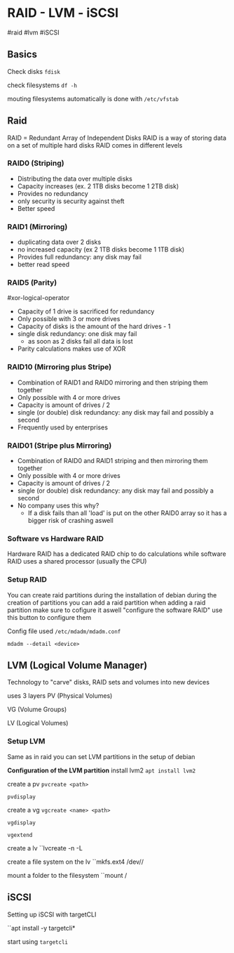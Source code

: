 # RAID - LVM - iSCSI
#raid 
#lvm
#iSCSI

## Basics
Check disks
``fdisk``

check filesystems
``df -h``

mouting filesystems automatically is done with
``/etc/vfstab``

## Raid

RAID = Redundant Array of Independent Disks
RAID is a way of storing data on a set of multiple hard disks
RAID comes in different levels 

### RAID0 (Striping)
- Distributing the data over multiple disks
- Capacity increases (ex. 2 1TB disks become 1 2TB disk)
- Provides no redundancy
- only security is security against theft
- Better speed

### RAID1 (Mirroring)
- duplicating data over 2 disks
- no increased capacity (ex 2 1TB disks become 1 1TB disk)
- Provides full redundancy: any disk may fail
- better read speed

### RAID5 (Parity)
#xor-logical-operator 
- Capacity of 1 drive is sacrificed for redundancy
- Only possible with 3 or more drives
- Capacity of disks is the amount of the hard drives - 1
- single disk redundancy: one disk may fail
	- as soon as 2 disks fail all data is lost
- Parity calculations makes use of XOR

### RAID10 (Mirroring plus Stripe)
- Combination of RAID1 and RAID0 mirroring and then striping them together
- Only possible with 4 or more drives
- Capacity is amount of drives / 2
- single (or double) disk redundancy: any disk may fail and possibly a second
- Frequently used by enterprises

### RAID01 (Stripe plus Mirroring)
- Combination of RAID0 and RAID1 striping and then mirroring them together
- Only possible with 4 or more drives
- Capacity is amount of drives / 2
- single (or double) disk redundancy: any disk may fail and possibly a second
- No company uses this why?
	- If a disk fails than all 'load' is put on the other RAID0 array so it has a bigger risk of crashing aswell

### Software vs Hardware RAID
Hardware RAID has a dedicated RAID chip to do calculations while software RAID uses a shared processor (usually the CPU)

### Setup RAID
You can create raid partitions during the installation of debian
during the creation of partitions you can add a raid partition
when adding a raid partition make sure to cofigure it aswell 
"configure the software RAID" use this button to configure them

Config file used
``/etc/mdadm/mdadm.conf ``

``mdadm --detail <device>``

## LVM (Logical Volume Manager)
Technology to "carve" disks, RAID sets and volumes into new devices

uses 3 layers
PV (Physical Volumes)

VG (Volume Groups)

LV (Logical Volumes)

### Setup LVM 
Same as in raid you can set LVM partitions in the setup of debian

**Configuration of the LVM partition**
install lvm2
``apt install lvm2``

create a pv
``pvcreate <path>``

``pvdisplay``

create a vg
``vgcreate <name> <path>``

``vgdisplay``

``vgextend``

create a lv
``lvcreate -n <name> -L <size> <vg>

create a file system on the lv
``mkfs.ext4 /dev/<vg>/<lv>

mount a folder to the filesystem
``mount <lv path> /<folder>

## iSCSI
Setting up iSCSI with targetCLI

``apt install -y targetcli*

start using
``targetcli``

